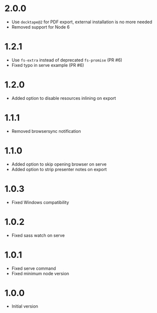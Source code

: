 # 2.0.0

- Use `decktape@2` for PDF export, external installation is no more needed
- Removed support for Node 6

# 1.2.1

- Use `fs-extra` instead of deprecated `fs-promise` (PR #6)
- Fixed typo in serve example (PR #6)

# 1.2.0

- Added option to disable resources inlining on export

# 1.1.1

- Removed browsersync notification

# 1.1.0

- Added option to skip opening browser on serve
- Added option to strip presenter notes on export

# 1.0.3

- Fixed Windows compatibility

# 1.0.2

- Fixed sass watch on serve

# 1.0.1

- Fixed serve command
- Fixed minimum node version

# 1.0.0

- Initial version